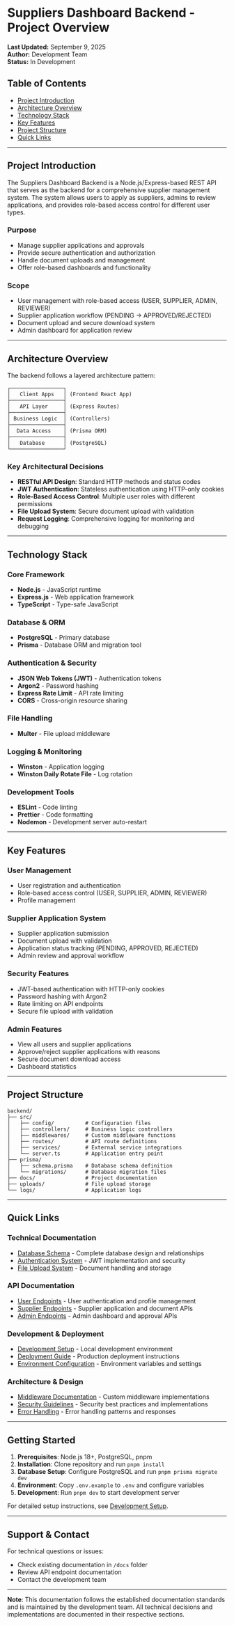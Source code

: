 # Suppliers Dashboard Backend - Project Overview

**Last Updated:** September 9, 2025  
**Author:** Development Team  
**Status:** In Development

## Table of Contents

- [Project Introduction](#project-introduction)
- [Architecture Overview](#architecture-overview)
- [Technology Stack](#technology-stack)
- [Key Features](#key-features)
- [Project Structure](#project-structure)
- [Quick Links](#quick-links)

---

## Project Introduction

The Suppliers Dashboard Backend is a Node.js/Express-based REST API that serves as the backend for a comprehensive supplier management system. The system allows users to apply as suppliers, admins to review applications, and provides role-based access control for different user types.

### Purpose

- Manage supplier applications and approvals
- Provide secure authentication and authorization
- Handle document uploads and management
- Offer role-based dashboards and functionality

### Scope

- User management with role-based access (USER, SUPPLIER, ADMIN, REVIEWER)
- Supplier application workflow (PENDING → APPROVED/REJECTED)
- Document upload and secure download system
- Admin dashboard for application review

---

## Architecture Overview

The backend follows a layered architecture pattern:

```
┌─────────────────┐
│   Client Apps   │ (Frontend React App)
├─────────────────┤
│   API Layer     │ (Express Routes)
├─────────────────┤
│ Business Logic  │ (Controllers)
├─────────────────┤
│  Data Access    │ (Prisma ORM)
├─────────────────┤
│   Database      │ (PostgreSQL)
└─────────────────┘
```

### Key Architectural Decisions

- **RESTful API Design**: Standard HTTP methods and status codes
- **JWT Authentication**: Stateless authentication using HTTP-only cookies
- **Role-Based Access Control**: Multiple user roles with different permissions
- **File Upload System**: Secure document upload with validation
- **Request Logging**: Comprehensive logging for monitoring and debugging

---

## Technology Stack

### Core Framework

- **Node.js** - JavaScript runtime
- **Express.js** - Web application framework
- **TypeScript** - Type-safe JavaScript

### Database & ORM

- **PostgreSQL** - Primary database
- **Prisma** - Database ORM and migration tool

### Authentication & Security

- **JSON Web Tokens (JWT)** - Authentication tokens
- **Argon2** - Password hashing
- **Express Rate Limit** - API rate limiting
- **CORS** - Cross-origin resource sharing

### File Handling

- **Multer** - File upload middleware

### Logging & Monitoring

- **Winston** - Application logging
- **Winston Daily Rotate File** - Log rotation

### Development Tools

- **ESLint** - Code linting
- **Prettier** - Code formatting
- **Nodemon** - Development server auto-restart

---

## Key Features

### User Management

- User registration and authentication
- Role-based access control (USER, SUPPLIER, ADMIN, REVIEWER)
- Profile management

### Supplier Application System

- Supplier application submission
- Document upload with validation
- Application status tracking (PENDING, APPROVED, REJECTED)
- Admin review and approval workflow

### Security Features

- JWT-based authentication with HTTP-only cookies
- Password hashing with Argon2
- Rate limiting on API endpoints
- Secure file upload with validation

### Admin Features

- View all users and supplier applications
- Approve/reject supplier applications with reasons
- Secure document download access
- Dashboard statistics

---

## Project Structure

```
backend/
├── src/
│   ├── config/          # Configuration files
│   ├── controllers/     # Business logic controllers
│   ├── middlewares/     # Custom middleware functions
│   ├── routes/          # API route definitions
│   ├── services/        # External service integrations
│   └── server.ts        # Application entry point
├── prisma/
│   ├── schema.prisma    # Database schema definition
│   └── migrations/      # Database migration files
├── docs/                # Project documentation
├── uploads/             # File upload storage
└── logs/                # Application logs
```

---

## Quick Links

### Technical Documentation

- [Database Schema](./database-schema.md) - Complete database design and relationships
- [Authentication System](./authentication.md) - JWT implementation and security
- [File Upload System](./file-upload.md) - Document handling and storage

### API Documentation

- [User Endpoints](./user-endpoint.md) - User authentication and profile management
- [Supplier Endpoints](./supplier-endpoins.md) - Supplier application and document APIs
- [Admin Endpoints](./admin-endpoints.md) - Admin dashboard and approval APIs

### Development & Deployment

- [Development Setup](./development-setup.md) - Local development environment
- [Deployment Guide](./deployment.md) - Production deployment instructions
- [Environment Configuration](./environment-config.md) - Environment variables and settings

### Architecture & Design

- [Middleware Documentation](./middleware.md) - Custom middleware implementations
- [Security Guidelines](./security.md) - Security best practices and implementations
- [Error Handling](./error-handling.md) - Error handling patterns and responses

---

## Getting Started

1. **Prerequisites**: Node.js 18+, PostgreSQL, pnpm
2. **Installation**: Clone repository and run `pnpm install`
3. **Database Setup**: Configure PostgreSQL and run `pnpm prisma migrate dev`
4. **Environment**: Copy `.env.example` to `.env` and configure variables
5. **Development**: Run `pnpm dev` to start development server

For detailed setup instructions, see [Development Setup](./development-setup.md).

---

## Support & Contact

For technical questions or issues:

- Check existing documentation in `/docs` folder
- Review API endpoint documentation
- Contact the development team

---

**Note**: This documentation follows the established documentation standards and is maintained by the development team. All technical decisions and implementations are documented in their respective sections.
